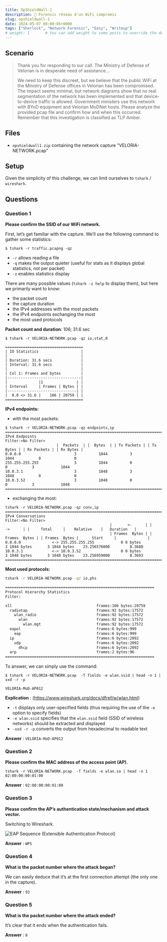 ```yaml
---
title: OpShieldWall-1
description: 🛜 Forensic réseau d'un WiFi compromis
slug: opshieldwall-1
date: 2024-05-07 08:00:05+0000
tags: ["Sherlock", "Network Forensic", "Easy", "Writeup"]
# weight: 1       # You can add weight to some posts to override the default sorting (date descending)
---
```


## Scenario
> Thank you for responding to our call. The Ministry of Defense of Velorian is in desperate need of assistance...
>
> We need to keep this discreet, but we believe that the public WiFi at the Ministry of Defense offices in Velorian has been compromised. The impact seems minimal, but network diagrams show that no real segmentation of the network has been implemented and that device-to-device traffic is allowed. Government ministers use this network with BYoD equipment and Velorian MoDNet hosts. Please analyze the provided pcap file and confirm how and when this occurred. Remember that this investigation is classified as TLP Amber.

## Files
- `opshieldwall1.zip` containing the network capture "VELORIA-NETWORK.pcap"

## Setup
Given the simplicity of this challenge, we can limit ourselves to `tshark` / `wireshark`.

## Questions

### Question 1
**Please confirm the SSID of our WiFi network.**

First, let’s get familiar with the capture. We’ll use the following command to gather some statistics:
```shell
$ tshark -r traffic.pcapng -qz
```
- `-r` allows reading a file
- `-q` makes the output quieter (useful for stats as it displays global statistics, not per packet)
- `-z` enables statistics display

There are many possible values (`tshark -z help` to display them), but here we primarily want to know:
- the packet count
- the capture duration
- the IPv4 addresses with the most packets
- the IPv4 endpoints exchanging the most
- the most used protocols

**Packet count and duration**: 106; 31.6 sec

```shell
$ tshark -r VELORIA-NETWORK.pcap -qz io,stat,0

===================================
| IO Statistics                   |
|                                 |
| Duration: 31.6 secs             |
| Interval: 31.6 secs             |
|                                 |
| Col 1: Frames and bytes         |
|---------------------------------|
|              |1               | |
| Interval     | Frames | Bytes | |
|-------------------------------| |
|  0.0 <> 31.6 |    106 | 20759 | |
===================================
```

**IPv4 endpoints:**
- with the most packets: 
```shell
$ tshark -r VELORIA-NETWORK.pcap -qz endpoints,ip       
================================================================================
IPv4 Endpoints
Filter:<No Filter>
                       |  Packets  | |  Bytes  | | Tx Packets | | Tx Bytes | | Rx Packets | | Rx Bytes |
0.0.0.0                        3          1044          3            1044           0               0   
255.255.255.255                3          1044          0               0           3            1044   
10.0.3.1                       3          1048          3            1048           0               0   
10.0.3.52                      3          1048          0               0           3            1048   
================================================================================
```

- exchanging the most: 
```shell
tshark -r VELORIA-NETWORK.pcap -qz conv,ip              
================================================================================
IPv4 Conversations
Filter:<No Filter>
                                               |       <-      | |       ->      | |     Total     |    Relative    |   Duration   |
                                               | Frames  Bytes | | Frames  Bytes | | Frames  Bytes |      Start     |              |
0.0.0.0              <-> 255.255.255.255            0 0 bytes         3 1044 bytes       3 1044 bytes    23.256576000         8.3680
10.0.3.1             <-> 10.0.3.52                  0 0 bytes         3 1048 bytes       3 1048 bytes    23.256959000         8.3693
================================================================================
```

**Most used protocols:**
```bash
tshark -r VELORIA-NETWORK.pcap -qz io,phs        

===================================================================
Protocol Hierarchy Statistics
Filter: 

sll                                      frames:106 bytes:20759
  radiotap                               frames:92 bytes:17572
    wlan_radio                           frames:92 bytes:17572
      wlan                               frames:92 bytes:17572
        wlan.mgt                         frames:92 bytes:17572
  eapol                                  frames:6 bytes:999
    eap                                  frames:6 bytes:999
  ip                                     frames:6 bytes:2092
    udp                                  frames:6 bytes:2092
      dhcp                               frames:6 bytes:2092
  arp                                    frames:2 bytes:96
===================================================================

```

To answer, we can simply use the command:
```shell
$ tshark -r VELORIA-NETWORK.pcap  -T fields -e wlan.ssid | head -n 1 | xxd -r -p

VELORIA-MoD-AP012
```

**Explication** :
(https://www.wireshark.org/docs/dfref/w/wlan.html)
- `-t` displays only user-specified fields (thus requiring the use of the `-e` option to specify fields)
- `-e wlan.ssid` specifies that the `wlan.ssid` field (SSID of wireless networks) should be extracted and displayed
- `-xxd -r -p` converts the output from hexadecimal to readable text

**Answer** : 
``VELORIA-MoD-AP012``	

### Question 2
**Please confirm the MAC address of the access point (AP).**

```shell
tshark -r VELORIA-NETWORK.pcap  -T fields -e wlan.sa | head -n 1
02:00:00:00:01:00
```

**Answer** : 
``02:00:00:00:01:00``	

### Question 3
**Please confirm the AP’s authentication state/mechanism and attack vector.**

Switching to Wireshark.

![EAP Sequence (Extensible Authentication Protocol)](pictures/image.png)

**Answer** : 
``WPS``	

### Question 4
**What is the packet number where the attack began?**

We can easily deduce that it’s at the first connection attempt (the only one in the capture).

**Answer** : 
``93``	


### Question 5
**What is the packet number where the attack ended?**

It’s clear that it ends when the authentication fails.

**Answer** : 
``8``	
